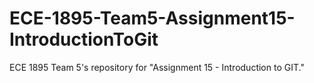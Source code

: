 # ECE-1895-Team5-Assignment15-IntroductionToGit
ECE 1895 Team 5's repository for "Assignment 15 - Introduction to GIT."
